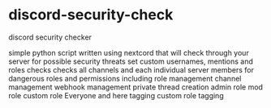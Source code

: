 # discord-security-check
discord security checker

simple python script written using nextcord that will check through your server for possible security threats
set custom usernames, mentions and roles checks
checks all channels and each individual server members for dangerous roles and permissions
including
role management 
channel management
webhook management
private thread creation 
admin role
mod role
custom role
Everyone and here tagging
custom role tagging
